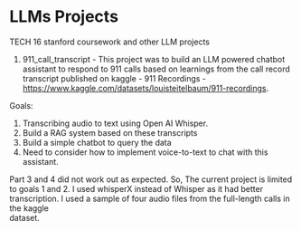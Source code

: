# LLMs Projects 
TECH 16 stanford coursework and other LLM projects

1) 911_call_transcript -
  This project was to build an LLM powered chatbot assistant to respond to 911 calls based on learnings from the call record   transcript published on kaggle - 911 Recordings - https://www.kaggle.com/datasets/louisteitelbaum/911-recordings.

  Goals: 
  1. Transcribing audio to text using Open AI Whisper.
  2. Build a RAG system based on these transcripts 
  3. Build a simple chatbot to query the data 
  4. Need to consider how to implement voice-to-text to chat with this assistant. 

  Part 3 and 4 did not work out as expected. So, The current project is limited to goals 1 and 2. I used whisperX instead of   Whisper as it had better transcription. I used a sample of four audio files from the full-length calls in the kaggle  
  dataset. 

